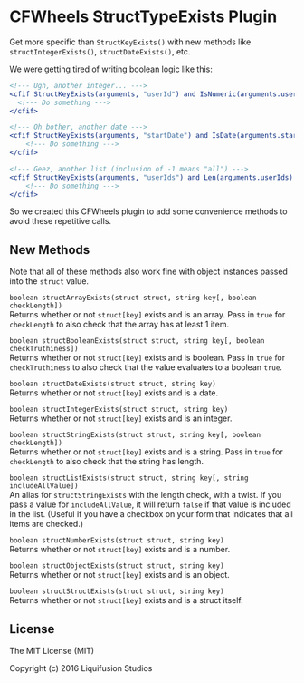 # CFWheels StructTypeExists Plugin

Get more specific than `StructKeyExists()` with new methods like `structIntegerExists()`, `structDateExists()`, etc.

We were getting tired of writing boolean logic like this:

```coldfusion
<!--- Ugh, another integer... --->
<cfif StructKeyExists(arguments, "userId") and IsNumeric(arguments.userId) and IsValid("integer", arguments.userId)>
  <!--- Do something --->
</cfif>

<!--- Oh bother, another date --->
<cfif StructKeyExists(arguments, "startDate") and IsDate(arguments.startDate)>
	<!--- Do something --->
</cfif>

<!--- Geez, another list (inclusion of -1 means "all") --->
<cfif StructKeyExists(arguments, "userIds") and Len(arguments.userIds) and not ListFind(arguments.userIds, -1)>
	<!--- Do something --->
</cfif>
```

So we created this CFWheels plugin to add some convenience methods to avoid these repetitive calls.

## New Methods

Note that all of these methods also work fine with object instances passed into the `struct` value.

`boolean structArrayExists(struct struct, string key[, boolean checkLength])`<br />
Returns whether or not `struct[key]` exists and is an array. Pass in `true` for `checkLength` to also check that the array
has at least 1 item.

`boolean structBooleanExists(struct struct, string key[, boolean checkTruthiness])`<br />
Returns whether or not `struct[key]` exists and is boolean. Pass in `true` for `checkTruthiness` to also check that the value
evaluates to a boolean `true`.

`boolean structDateExists(struct struct, string key)`<br />
Returns whether or not `struct[key]` exists and is a date.

`boolean structIntegerExists(struct struct, string key)`<br />
Returns whether or not `struct[key]` exists and is an integer.

`boolean structStringExists(struct struct, string key[, boolean checkLength])`<br />
Returns whether or not `struct[key]` exists and is a string. Pass in `true` for `checkLength` to also check that the string
has length.

`boolean structListExists(struct struct, string key[, string includeAllValue])`<br />
An alias for `structStringExists` with the length check, with a twist. If you pass a value for `includeAllValue`, it will
return `false` if that value is included in the list. (Useful if you have a checkbox on your form that indicates that all
items are checked.)

`boolean structNumberExists(struct struct, string key)`<br />
Returns whether or not `struct[key]` exists and is a number.

`boolean structObjectExists(struct struct, string key)`<br />
Returns whether or not `struct[key]` exists and is an object.

`boolean structStructExists(struct struct, string key)`<br />
Returns whether or not `struct[key]` exists and is a struct itself.

## License

The MIT License (MIT)

Copyright (c) 2016 Liquifusion Studios

